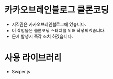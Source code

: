 # 카카오브레인블로그 클론코딩

- 저작권은 카카오브레인블로그에 있습니다.
- 이 작업물은 클론코딩 스터디를 위해 작성되었습니다.
- 문제 발생시 즉각 조치 하겠습니다.

# 사용 라이브러리

- Swiper.js
